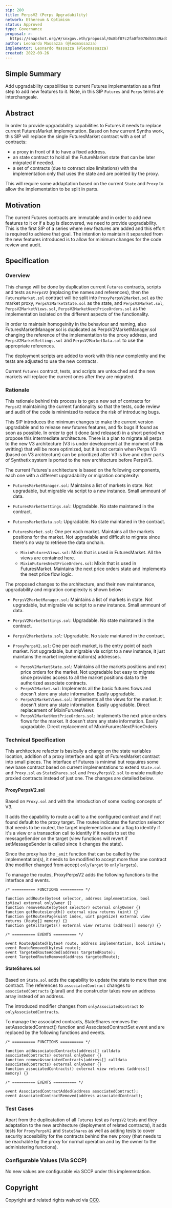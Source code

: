 ```yaml
---
sip: 280
title: PerpsV2 (Perps Upgradability)
network: Ethereum & Optimism
status: Approved
type: Governance
proposal: >-
  https://snapshot.org/#/snxgov.eth/proposal/0x8bf07c2fa0f8070d55539ad02b9afda66f687a57e0b490d92333dfe17f9e09cd
author: Leonardo Massazza (@leomassazza)
implementor: Leonardo Massazza (@leomassazza)
created: 2022-09-26
---
```


<!--You can leave these HTML comments in your merged SIP and delete the visible duplicate text guides, they will not appear and may be helpful to refer to if you edit it again. This is the suggested template for new SIPs. Note that an SIP number will be assigned by an editor. When opening a pull request to submit your SIP, please use an abbreviated title in the filename, `sip-draft_title_abbrev.md`. The title should be 44 characters or less.-->

## Simple Summary

<!--"If you can't explain it simply, you don't understand it well enough." Simply describe the outcome the proposed changes intends to achieve. This should be non-technical and accessible to a casual community member.-->

Add upgradability capabilities to current Futures implementation as a first step to add new features to it.
Note, in this SIP `Futures` and `Perps` terms are interchangeale.

## Abstract

<!--A short (~200 word) description of the proposed change, the abstract should clearly describe the proposed change. This is what *will* be done if the SIP is implemented, not *why* it should be done or *how* it will be done. If the SIP proposes deploying a new contract, write, "we propose to deploy a new contract that will do x".-->

In order to provide upgradability capabilities to Futures it needs to replace current FuturesMarket implementation. Based on how current Synths work, this SIP will replace the single FuturesMarket contract with a set of contracts:

- a proxy in front of it to have a fixed address.
- an state contract to hold all the FutureMarket state that can be later migrated if needed.
- a set of contracts (due to cotnract size limitations) with the implementation only that uses the state and are pointed by the proxy.

This will require some addaptation based on the current `State` and `Proxy` to allow the implementation to be split in parts.

## Motivation

<!--This is the problem statement. This is the *why* of the SIP. It should clearly explain *why* the current state of the protocol is inadequate.  It is critical that you explain *why* the change is needed, if the SIP proposes changing how something is calculated, you must address *why* the current calculation is innaccurate or wrong. This is not the place to describe how the SIP will address the issue!-->

The current Futures contracts are immutable and in order to add new features to it or if a bug is discovered, we need to provide upgradability. This is the first SIP of a series where new features are added and this effort is required to achieve that goal. The intention to maintain it separated from the new features introduced is to allow for minimum changes for the code review and audit.

## Specification

<!--The specification should describe the syntax and semantics of any new feature, there are five sections
1. Overview
2. Rationale
3. Technical Specification
4. Test Cases
5. Configurable Values
-->

### Overview

<!--This is a high level overview of *how* the SIP will solve the problem. The overview should clearly describe how the new feature will be implemented.-->

This change will be done by duplication current `Futures` contracts, scripts and tests as `PerpsV2` (replacing the names and references), then the `FuturesMarket.sol` contract will be split into `ProxyPerpsV2Market.sol` as the market proxy, `PerpsV2MarketState.sol` as the state, and `PerpsV2Market.sol`, `PerpsV2MarketViews.sol`, `PerpsV2MarketNextPriceOrders.sol` as the implementation isolated on the different aspects of the functionality.

In order to maintain homogeinity in the behaviour and naming, also FuturesMarketManager.sol is duplicated as PerpsV2MarketManager.sol changing the reference of the implementation to the proxy address, and `PerpsV2MarketSettings.sol` and `PerpsV2MarketData.sol` to use the appropriate references.

The deployment scripts are added to work with this new complexity and the tests are adjusted to use the new contracts.

Current `Futures` contract, tests, and scripts are untouched and the new markets will replace the current ones after they are migrated.

### Rationale

<!--This is where you explain the reasoning behind how you propose to solve the problem. Why did you propose to implement the change in this way, what were the considerations and trade-offs. The rationale fleshes out what motivated the design and why particular design decisions were made. It should describe alternate designs that were considered and related work. The rationale may also provide evidence of consensus within the community, and should discuss important objections or concerns raised during discussion.-->

This rationale behind this process is to get a new set of contracts for `PerpsV2` maintaining the current funtionality so that the tests, code review and audit of the code is minimized to reduce the risk of introducing bugs.

This SIP introduces the minimum changes to make the current version upgradable and to release new futures features, and fix bugs if found as soon as possible. In order to get it done (and released) in a short period we propose this intermediate architecture. There is a plan to migrate all perps to the new V3 architecture (V3 is under development at the moment of this writting) that will be more optimized, but it is not certain when Perps V3 (based on V3 archtecture) can be prioritized after V3 is live and other parts of Synthetix system is ported to the new architecture before PerpsV3.

The current Futures's architecture is based on the following components, each one with a different upgradability or migration complexity:

- `FuturesMarketManager.sol`: Maintains a list of markets in state. Not upgradable, but migrable via script to a new instance. Small ammount of data.
- `FuturesMarketSettings.sol`: Upgradable. No state maintaned in the contract.
- `FuturesMarketData.sol`: Upgradable. No state maintaned in the contract.

- `FuturesMarket.sol`: One per each market. Maintains all the markets positions for the market. Not upgradable and difficult to migrate since there's no way to retrieve the data onchain.
  - `MixinFuturesViews.sol`: Mixin that is used in FuturesMarket. All the views are contained here.
  - `MixinFuturesNextPriceOrders.sol`: Mixin that is used in FuturesMarket. Maintains the next price orders state and implements the next price flow logic.

The proposed changes to the architecture, and their new maintenance, upgradability and migration complexity is shown below:

- `PerpsV2MarketManager.sol`: Maintains a list of markets in state. Not upgradable, but migrable via script to a new instance. Small ammount of data.
- `PerpsV2MarketSettings.sol`: Upgradable. No state maintaned in the contract.
- `PerpsV2MarketData.sol`: Upgradable. No state maintaned in the contract.

- `ProxyPerpsV2.sol`: One per each market, is the entry point of each market. Not upgradable, but migrable via script to a new instance, it just maintains the market implementation(s) addresses.
  - `PerpsV2MarketState.sol`: Maintains all the markets positions and next price orders for the market. Not upgradable but easy to migrate since provides access to all the market positions data to the authorized associate contracts.
  - `PerpsV2Market.sol`: Implements all the basic futures flows and doesn't store any state information. Easily upgradable.
  - `PerpsV2MarketViews.sol`: Implements all the views for the market. It doesn't store any state information. Easily upgradable. Direct replacement of MixinFururesViews
  - `PerpsV2MarketNextPriceOrders.sol`: Implements the next price orders flows for the market. It doesn't store any state information. Easily upgradable. Direct replacement of MixinFururesNextPriceOrders

### Technical Specification

<!--The technical specification should outline the public API of the changes proposed. That is, changes to any of the interfaces Synthetix currently exposes or the creations of new ones.-->

This architecture refactor is basically a change on the state variables location, addition of a proxy interface and split of FuturesMarket contract into small pieces. The interface of Futures is minimal but requuires some new base contract based on current implementations to extend `State.sol` and `Proxy.sol` as `StateShares.sol` and `ProxyPerpsV2.sol` to enable multiple proxied contracts instead of just one. The changes are detailed below.

#### ProxyPerpsV2.sol

Based on `Proxy.sol` and with the introduction of some routing concepts of V3.

It adds the capability to route a call to a the configured contract and if not found default to the proxy target. The routes indicates the function selector that needs to be routed, the target implementation and a flag to identify if it's a view or a transaction call to identify if it needs to set the messageSender on the target (view functions will revert if setMessageSender is called since it changes the state).

Since the proxy has the `_emit` function that can be called by the implementation(s), it needs to be modified to accept more than one contract (the modifier changed from accept `onlyTarget` to `onlyTargets`).

To manage the routes, ProxyPerpsV2 adds the following functions to the interface and events.

```
/* ========== FUNCTIONS ========== */

function addRoute(bytes4 selector, address implementation, bool isView) external onlyOwner {}
function removeRoute(bytes4 selector) external onlyOwner {}
function getRoutesLength() external view returns (uint) {}
function getRoutesPage(uint index, uint pageSize) external view returns (Route[] memory) {}
function getAllTargets() external view returns (address[] memory) {}

/* ========== EVENTS ========== */

event RouteUpdated(bytes4 route, address implementation, bool isView);
event RouteRemoved(bytes4 route);
event TargetedRouteAdded(address targetedRoute);
event TargetedRouteRemoved(address targetedRoute);
```

#### StateShares.sol

Based on `State.sol` adds the capability to update the state to more than one contract. The references to `associatedContract` changes to `associatedContracts` (plural) and the constructor takes now an address array instead of an address.

The introduced modifier changes from `onlyAssociatedContract` to `onlyAssociatedContracts`.

To manage the associated contracts, StateShares removes the setAssociatedContract() function and AssociatedContractSet event and are replaced by the following functions and events.

```
/* ========== FUNCTIONS ========== */

function addAssociatedContracts(address[] calldata associatedContracts) external onlyOwner {}
function removeAssociatedContracts(address[] calldata associatedContracts) external onlyOwner {}
function associatedContracts() external view returns (address[] memory) {}

/* ========== EVENTS ========== */

event AssociatedContractAdded(address associatedContract);
event AssociatedContractRemoved(address associatedContract);
```

### Test Cases

<!--Test cases for an implementation are mandatory for SIPs but can be included with the implementation..-->

Apart from the duplicatation of all `Futures` test as `PerpsV2` tests and they adaptation to the new architecture (deployment of related contracts), it adds tests for `ProxyPerpsV2` and `StateShares` as well as adding tests to cover security accesibility for the contracts behind the new proxy (that needs to be reachable by the proxy for normal operation and by the owner to the administering functions).

### Configurable Values (Via SCCP)

<!--Please list all values configurable via SCCP under this implementation.-->

No new values are configurable via SCCP under this implementation.

## Copyright

Copyright and related rights waived via [CC0](https://creativecommons.org/publicdomain/zero/1.0/).
